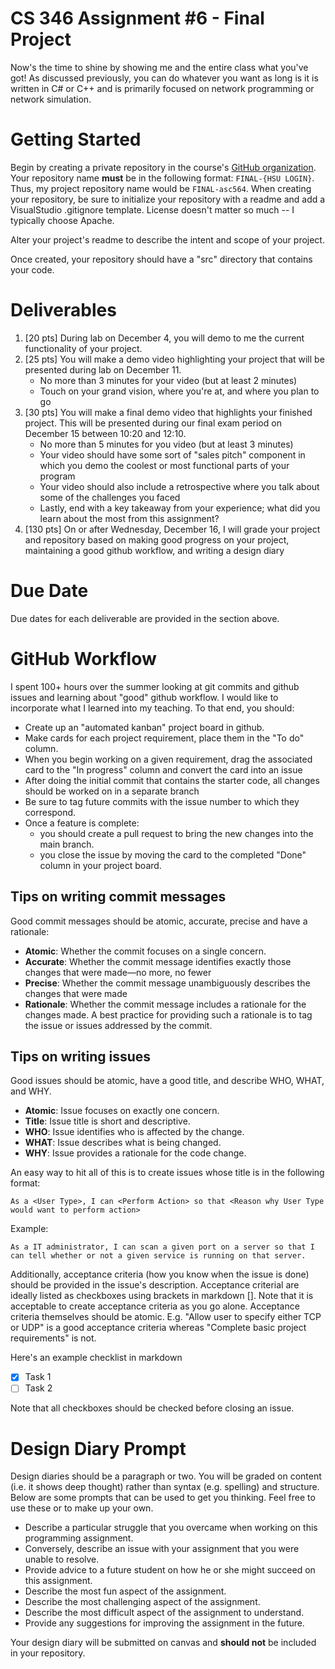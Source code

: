 # CS 346 Assignment #6 - Final Project
Now's the time to shine by showing me and the entire class what you've got!  As discussed previously, you can do whatever you want as long is it is written in C# or C++ and is primarily focused on network programming or network simulation.  

# Getting Started
Begin by creating a private repository in the course's [GitHub organization](https://github.com/HSU-F20-CS346).
Your repository name **__must__** be in the following format: ```FINAL-{HSU LOGIN}```.  Thus, my project repository
name would be ```FINAL-asc564```.  When creating your repository, be sure to initialize your repository with a readme
and add a VisualStudio .gitignore template.  License doesn't matter so much -- I typically choose Apache.  

Alter your project's readme to describe the intent and scope of your project. 

Once created, your repository should have a "src" directory that contains your code. 

# Deliverables
1. [20 pts] During lab on December 4, you will demo to me the current functionality of your project.
2. [25 pts] You will make a demo video highlighting your project that will be presented during lab on December 11.
   * No more than 3 minutes for your video (but at least 2 minutes)
   * Touch on your grand vision, where you're at, and where you plan to go
3. [30 pts] You will make a final demo video that highlights your finished project.  This will be presented during our final exam period on December 15 between 10:20 and 12:10.
   * No more than 5 minutes for you video (but at least 3 minutes)
   * Your video should have some sort of "sales pitch" component in which you demo the coolest or most functional parts of your program
   * Your video should also include a retrospective where you talk about some of the challenges you faced
   * Lastly, end with a key takeaway from your experience; what did you learn about the most from this assignment? 
4. [130 pts] On or after Wednesday, December 16, I will grade your project and repository based on making good progress on your project, maintaining a good github workflow, and writing a design diary

# Due Date
Due dates for each deliverable are provided in the section above.  

# GitHub Workflow
I spent 100+ hours over the summer looking at git commits and github issues and learning about "good" github workflow.
I would like to incorporate what I learned into my teaching.  To that end, you should:

* Create up an "automated kanban" project board in github.
* Make cards for each project requirement, place them in the "To do" column.  
* When you begin working on a given requirement, drag the associated card to the "In progress" column and convert
the card into an issue
* After doing the initial commit that contains the starter code, all changes should be worked on in a separate branch
* Be sure to tag future commits with the issue number to which they correspond. 
* Once a feature is complete:
   * you should create a pull request to bring the new changes into the main branch.  
   * you close the issue by moving the card to the completed "Done" column in your project board.

## Tips on writing commit messages
Good commit messages should be atomic, accurate, precise and have a rationale:
* **__Atomic__**: Whether the commit focuses on a single concern.
* **__Accurate__**: Whether the commit message identifies exactly those changes that were made—no more, no fewer
* **__Precise__**: Whether the commit message unambiguously describes the changes that were made
* **__Rationale__**: Whether the commit message includes a rationale for the changes made. A best practice for providing such a rationale is to tag the issue or issues addressed by the commit. 

## Tips on writing issues
Good issues should be atomic, have a good title, and describe WHO, WHAT, and WHY. 
* **__Atomic__**: Issue focuses on exactly one concern. 
* **__Title__**: Issue title is short and descriptive.
* **__WHO__**: Issue identifies who is affected by the change. 
* **__WHAT__**: Issue describes what is being changed.  
* **__WHY__**: Issue provides a rationale for the code change. 

An easy way to hit all of this is to create issues whose title is in the following format:

```As a <User Type>, I can <Perform Action> so that <Reason why User Type would want to perform action>```

Example:

```As a IT administrator, I can scan a given port on a server so that I can tell whether or not a given service is running on that server.```

Additionally, acceptance criteria (how you know when the issue is done) should be provided in the issue's description. 
Acceptance criterial are ideally listed as checkboxes using brackets in markdown [].  Note that it is acceptable to create acceptance criteria as you
go alone.  Acceptance criteria themselves should be atomic. E.g. "Allow user to specify either TCP or UDP" is a good
acceptance criteria whereas "Complete basic project requirements" is not.  

Here's an example checklist in markdown

- [x] Task 1
- [ ] Task 2

Note that all checkboxes should be checked before closing an issue.

# Design Diary Prompt
Design diaries should be a paragraph or two.  You will be graded on content (i.e. it shows 
deep thought) rather than syntax (e.g. spelling) and structure.  Below are some prompts that can be used to get 
you thinking.  Feel free to use these or to make up your own.
* Describe a particular struggle that you overcame when working on this programming assignment.
* Conversely, describe an issue with your assignment that you were unable to resolve.
* Provide advice to a future student on how he or she might succeed on this assignment.
* Describe the most fun aspect of the assignment.
* Describe the most challenging aspect of the assignment.
* Describe the most difficult aspect of the assignment to understand.
* Provide any suggestions for improving the assignment in the future.

Your design diary will be submitted on canvas and **__should not__** be included in your repository.
